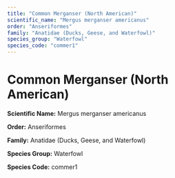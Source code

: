 ```yaml
---
title: "Common Merganser (North American)"
scientific_name: "Mergus merganser americanus"
order: "Anseriformes"
family: "Anatidae (Ducks, Geese, and Waterfowl)"
species_group: "Waterfowl"
species_code: "commer1"
---
```


# Common Merganser (North American)

**Scientific Name:** Mergus merganser americanus

**Order:** Anseriformes

**Family:** Anatidae (Ducks, Geese, and Waterfowl)

**Species Group:** Waterfowl

**Species Code:** commer1
